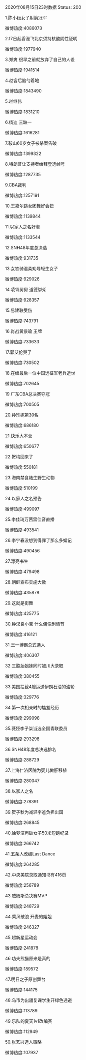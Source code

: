 2020年08月15日23时数据
Status: 200

1.陈小纭女子射箭冠军

微博热度:4086073

2.17日起香港飞北京须持核酸阴性证明

微博热度:1977940

3.郑爽 很早之前就放弃了自己的人设

微博热度:1941514

4.赵睿后脑勺着地

微博热度:1843490

5.赵继伟

微博热度:1831210

6.杨迪 三缺一

微博热度:1616281

7.鞍山60岁女子被杀案告破

微博热度:1399322

8.特朗普让支持者给拜登选绰号

微博热度:1287735

9.CBA裁判

微博热度:1257191

10.王嘉尔跳女团舞好会扭

微博热度:1139844

11.以家人之名好虐

微博热度:1133544

12.SNH48年度总决选

微博热度:931735

13.女铁骑温柔劝导轻生女子

微博热度:929026

14.凌霄舅舅 道德绑架

微博热度:928357

15.易建联受伤

微博热度:743791

16.肖战黄景瑜 王牌

微博热度:733633

17.郭艾伦哭了

微博热度:730502

18.在缅最后一位中国远征军老兵逝世

微博热度:702645

19.广东CBA总决赛夺冠

微博热度:700505

20.孙珍妮第30名

微博热度:686180

21.快乐大本营

微博热度:650677

22.贺梅回来了

微博热度:550181

23.海南禁食陆生野生动物

微博热度:510199

24.以家人之名预告

微博热度:499097

25.李佳琦万茜雷佳音直播

微博热度:493541

26.李宇春没想到得罪了那么多娱记

微博热度:490456

27.漂亮书生

微博热度:479498

28.朝鲜宣布实施大赦

微博热度:435878

29.这就是街舞

微博热度:425775

30.钟汉良小宝 什么偶像剧情节

微博热度:416121

31.王一博霸总式选人

微博热度:406307

32.三胞胎姐妹同时被川大录取

微博热度:380455

33.美国拦截4艘运送伊朗石油的油轮

微博热度:329776

34.第一次相亲时的尴尬经历

微博热度:299098

35.薇娅李子柒当选全国青联委员

微博热度:293298

36.SNH48年度总决选排名

微博热度:288729

37.上海仁济医院为婴儿做肝移植

微博热度:280047

38.以家人之名

微博热度:278391

39.贺子秋为减轻李爸负担出国

微博热度:268845

40.徐梦洁再破女子50米短跑纪录

微博热度:266742

41.五条人改编Last Dance

微博热度:264285

42.中央美院录取通知书有416页

微博热度:256789

43.威姆斯总决赛MVP

微博热度:248729

44.乘风破浪 开麦的姐姐

微博热度:246327

45.超新星运动会

微博热度:241878

46.功夫熊猫原来是真的

微博热度:189572

47.明日之子原创舞台

微博热度:144175

48.乌市为出疆复课学生开绿色通道

微博热度:113789

49.乐队的夏天1v1改编赛

微博热度:112949

50.张艺兴选人策略

微博热度:107937

